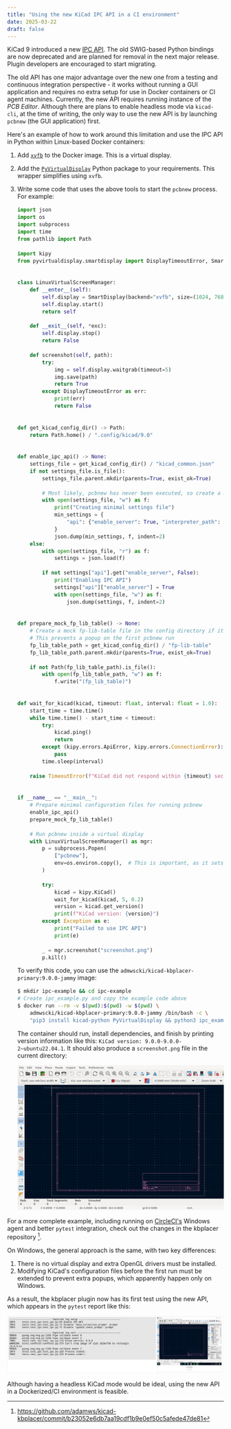```yaml
---
title: "Using the new KiCad IPC API in a CI environment"
date: 2025-03-22
draft: false
---
```


KiCad 9 introduced a new [IPC API](https://dev-docs.kicad.org/en/apis-and-binding/ipc-api/index.html).
The old SWIG-based Python bindings are now deprecated and are planned for removal in the next major
release. Plugin developers are encouraged to start migrating.

The old API has one major advantage over the new one from a testing and continuous integration
perspective - it works without running a GUI application and requires no extra setup for use in
Docker containers or CI agent machines.
Currently, the new API requires running instance of the *PCB Editor*. Although there are plans
to enable headless mode via `kicad-cli`, at the time of writing, the only way to use the new API is
by launching `pcbnew` (the GUI application) first.

Here's an example of how to work around this limitation and use the IPC API in Python within
Linux-based Docker containers:

1) Add [`xvfb`](https://en.wikipedia.org/wiki/Xvfb) to the Docker image. This is a virtual display.
1) Add the [`PyVirtualDisplay`](https://github.com/ponty/pyvirtualdisplay) Python package
to your requirements. This wrapper simplifies using `xvfb`.
1) Write some code that uses the above tools to start the `pcbnew` process. For example:

    ```python
    import json
    import os
    import subprocess
    import time
    from pathlib import Path

    import kipy
    from pyvirtualdisplay.smartdisplay import DisplayTimeoutError, SmartDisplay


    class LinuxVirtualScreenManager:
        def __enter__(self):
            self.display = SmartDisplay(backend="xvfb", size=(1024, 768))
            self.display.start()
            return self

        def __exit__(self, *exc):
            self.display.stop()
            return False

        def screenshot(self, path):
            try:
                img = self.display.waitgrab(timeout=5)
                img.save(path)
                return True
            except DisplayTimeoutError as err:
                print(err)
                return False


    def get_kicad_config_dir() -> Path:
        return Path.home() / ".config/kicad/9.0"


    def enable_ipc_api() -> None:
        settings_file = get_kicad_config_dir() / "kicad_common.json"
        if not settings_file.is_file():
            settings_file.parent.mkdir(parents=True, exist_ok=True)

            # Most likely, pcbnew has never been executed, so create a minimal config
            with open(settings_file, "w") as f:
                print("Creating minimal settings file")
                min_settings = {
                    "api": {"enable_server": True, "interpreter_path": ""},
                }
                json.dump(min_settings, f, indent=2)
        else:
            with open(settings_file, "r") as f:
                settings = json.load(f)

            if not settings["api"].get("enable_server", False):
                print("Enabling IPC API")
                settings["api"]["enable_server"] = True
                with open(settings_file, "w") as f:
                    json.dump(settings, f, indent=2)


    def prepare_mock_fp_lib_table() -> None:
        # Create a mock fp-lib-table file in the config directory if it doesn't already exist
        # This prevents a popup on the first pcbnew run
        fp_lib_table_path = get_kicad_config_dir() / "fp-lib-table"
        fp_lib_table_path.parent.mkdir(parents=True, exist_ok=True)

        if not Path(fp_lib_table_path).is_file():
            with open(fp_lib_table_path, "w") as f:
                f.write("(fp_lib_table)")


    def wait_for_kicad(kicad, timeout: float, interval: float = 1.0):
        start_time = time.time()
        while time.time() - start_time < timeout:
            try:
                kicad.ping()
                return
            except (kipy.errors.ApiError, kipy.errors.ConnectionError):
                pass
            time.sleep(interval)

        raise TimeoutError(f"KiCad did not respond within {timeout} seconds.")


    if __name__ == "__main__":
        # Prepare minimal configuration files for running pcbnew
        enable_ipc_api()
        prepare_mock_fp_lib_table()

        # Run pcbnew inside a virtual display
        with LinuxVirtualScreenManager() as mgr:
            p = subprocess.Popen(
                ["pcbnew"],
                env=os.environ.copy(),  # This is important, as it sets the DISPLAY variable
            )

            try:
                kicad = kipy.KiCad()
                wait_for_kicad(kicad, 5, 0.2)
                version = kicad.get_version()
                print(f"KiCad version: {version}")
            except Exception as e:
                print("Failed to use IPC API")
                print(e)

            _ = mgr.screenshot("screenshot.png")
            p.kill()
    ```

    To verify this code, you can use the `admwscki/kicad-kbplacer-primary:9.0.0-jammy` image:

    ```bash
    $ mkdir ipc-example && cd ipc-example
    # Create ipc_example.py and copy the example code above
    $ docker run --rm -v $(pwd):$(pwd) -w $(pwd) \
        admwscki/kicad-kbplacer-primary:9.0.0-jammy /bin/bash -c \
        "pip3 install kicad-python PyVirtualDisplay && python3 ipc_example.py"
    ```

    The container should run, install dependencies, and finish by printing version information like this:
    `KiCad version: 9.0.0-9.0.0-2~ubuntu22.04.1`.
    It should also produce a `screenshot.png` file in the current directory:

    ![screenshot](/img/0004/screenshot.png)

For a more complete example, including running on [CircleCI's](https://circleci.com/) Windows
agent and better `pytest` integration, check out the changes in the kbplacer repository [^1].

On Windows, the general approach is the same, with two key differences:

1) There is no virtual display and extra OpenGL drivers must be installed.
1) Modifying KiCad's configuration files before the first run must be extended to prevent extra popups,
which apparently happen only on Windows.

As a result, the kbplacer plugin now has its first test using the new API, which appears in the `pytest` report like this:

![test-report](/img/0004/test-report.png)

Although having a headless KiCad mode would be ideal, using the new API in a Dockerized/CI environment is feasible.

[^1]: https://github.com/adamws/kicad-kbplacer/commit/b23052e6db7aa19cdf1b9e0ef50c5afede47de81
